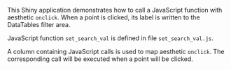 This Shiny application demonstrates how to call a JavaScript function with aesthetic `onclick`. 
When a point is clicked, its label is written to the DataTables filter area.

JavaScript function `set_search_val` is defined in file `set_search_val.js`. 

A column containing JavaScript calls is used to map aesthetic `onclick`. The corresponding call 
will be executed when a point will be clicked.


